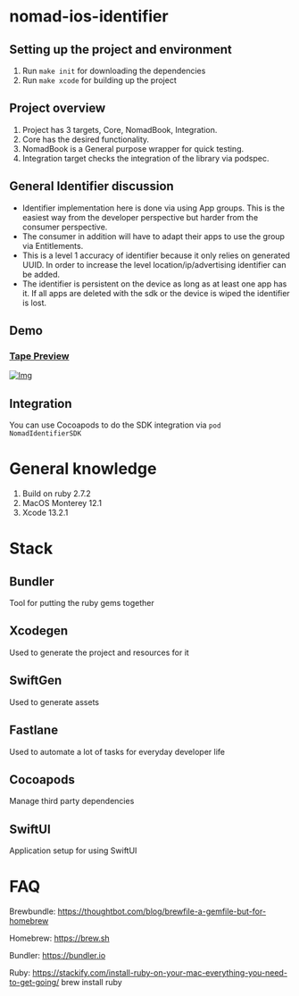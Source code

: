 # nomad-ios-identifier

## Setting up the project and environment

1. Run `make init` for downloading the dependencies
2. Run `make xcode` for building up the project

## Project overview

1. Project has 3 targets, Core, NomadBook, Integration. 
2. Core has the desired functionality.
3. NomadBook is a General purpose wrapper for quick testing.
4. Integration target checks the integration of the library via podspec.

## General Identifier discussion

* Identifier implementation here is done via using App groups. This is the easiest way from the developer perspective but
harder from the consumer perspective.
* The consumer in addition will have to adapt their apps to use the group via Entitlements.
* This is a level 1 accuracy of identifier because it only relies on generated UUID. In order to increase the level location/ip/advertising identifier can be added.
* The identifier is persistent on the device as long as at least one app has it. If all apps are deleted with the sdk or the device is wiped the identifier is lost.

## Demo
### [Tape Preview](https://s.tape.sh/1bS8cTDn)
[![Img](https://s.tape.sh/api/thumbnail?tapeSource=https://tapes.tape.sh/ckpqmf7y643830vmn8o30ppcu/kwV0CcoMduWUMNjITl1RD.mp4)](https://s.tape.sh/1bS8cTDn)

## Integration

You can use Cocoapods to do the SDK integration via 
`pod NomadIdentifierSDK`

# General knowledge

1. Build on ruby 2.7.2
2. MacOS Monterey 12.1
3. Xcode 13.2.1

# Stack

## Bundler

Tool for putting the ruby gems together

## Xcodegen

Used to generate the project and resources for it

## SwiftGen

Used to generate assets

## Fastlane

Used to automate a lot of tasks for everyday developer life

## Cocoapods

Manage third party dependencies

## SwiftUI

Application setup for using SwiftUI

# FAQ

Brewbundle:
https://thoughtbot.com/blog/brewfile-a-gemfile-but-for-homebrew

Homebrew:
https://brew.sh

Bundler:
https://bundler.io

Ruby:
https://stackify.com/install-ruby-on-your-mac-everything-you-need-to-get-going/
brew install ruby
